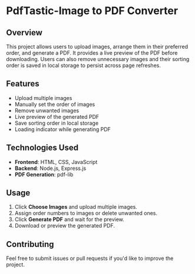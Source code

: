 # PdfTastic-Image to PDF Converter

## Overview
This project allows users to upload images, arrange them in their preferred order, and generate a PDF. It provides a live preview of the PDF before downloading. Users can also remove unnecessary images and their sorting order is saved in local storage to persist across page refreshes.

## Features
- Upload multiple images
- Manually set the order of images
- Remove unwanted images
- Live preview of the generated PDF
- Save sorting order in local storage
- Loading indicator while generating PDF

## Technologies Used
- **Frontend**: HTML, CSS, JavaScript
- **Backend**: Node.js, Express.js
- **PDF Generation**: pdf-lib

## Usage
1. Click **Choose Images** and upload multiple images.
2. Assign order numbers to images or delete unwanted ones.
3. Click **Generate PDF** and wait for the preview.
4. Download or preview the generated PDF.

## Contributing
Feel free to submit issues or pull requests if you'd like to improve the project.
